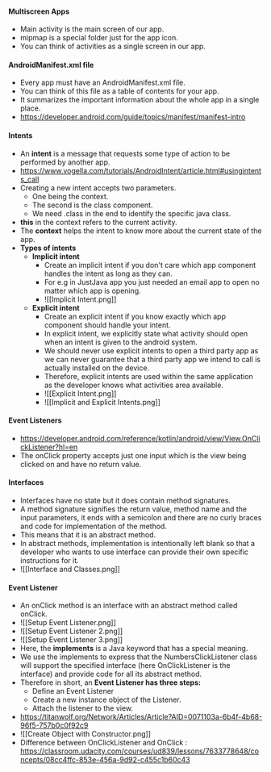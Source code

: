 #### Multiscreen Apps
- Main activity is the main screen of our app.
- mipmap is a special folder just for the app icon.
- You can think of activities as a single screen in our app.

#### AndroidManifest.xml file
- Every app must have an AndroidManifest.xml file.
- You can think of this file as a table of contents for your app.
- It summarizes the important information about the whole app in a single place.
- https://developer.android.com/guide/topics/manifest/manifest-intro

#### Intents
- An **intent** is a message that requests some type of action to be performed by another app.
- https://www.vogella.com/tutorials/AndroidIntent/article.html#usingintents_call
- Creating a new intent accepts two parameters.
	- One being the context.
	- The second is the class component.
	- We need .class in the end to identify the specific java class.
- **this** in the context refers to the current activity.
- The **context** helps the intent to know more about the current state of the app.
- **Types of intents**
	- **Implicit intent**
		- Create an implicit intent if you don't care which app component handles the intent as long as they can.
		- For e.g in JustJava app you just needed an email app to open no matter which app is opening.
		- ![[Implicit Intent.png]]
	- **Explicit intent**
		- Create an explicit intent if you know exactly which app component should handle your intent.
		- In explicit intent, we explicitly state what activity should open when an intent is given to the android system.
		- We should never use explicit intents to open a third party app as we can never guarantee that a third party app we intend to call is actually installed on the device. 
		- Therefore, explicit intents are used within the same application as the developer knows what activities area available.
		- ![[Explicit Intent.png]]
		- ![[Implicit and Explicit Intents.png]]

#### Event Listeners
- https://developer.android.com/reference/kotlin/android/view/View.OnClickListener?hl=en
- The onClick property accepts just one input which is the view being clicked on and have no return value.

#### Interfaces
- Interfaces have no state but it does contain method signatures.
- A method signature signifies the return value, method name and the input parameters, it ends with a semicolon and there are no curly braces and code for implementation of the method.
- This means that it is an abstract method.
- In abstract methods, implementation is intentionally left blank so that a developer who wants to use interface can provide their own specific instructions for it.
- ![[Interface and Classes.png]]

#### Event Listener
- An onClick method is an interface with an abstract method called onClick.
- ![[Setup Event Listener.png]]
- ![[Setup Event Listener 2.png]]
- ![[Setup Event Listener 3.png]]
- Here, the **implements** is a Java keyword that has a special meaning.
- We use the implements to express that the NumbersClickListener class will support the specified interface (here OnClickListener is the interface) and provide code for all its abstract method.
- Therefore in short, an **Event Listener has three steps:**
	- Define an Event Listener
	- Create a new instance object of the Listener.
	- Attach the listener to the view.
- https://titanwolf.org/Network/Articles/Article?AID=0071103a-6b4f-4b68-96f5-757b0c0f92c9
- ![[Create Object with Constructor.png]]
- Difference between OnClickListener and OnClick : 
https://classroom.udacity.com/courses/ud839/lessons/7633778648/concepts/08cc4ffc-853e-456a-9d92-c455c1b60c43